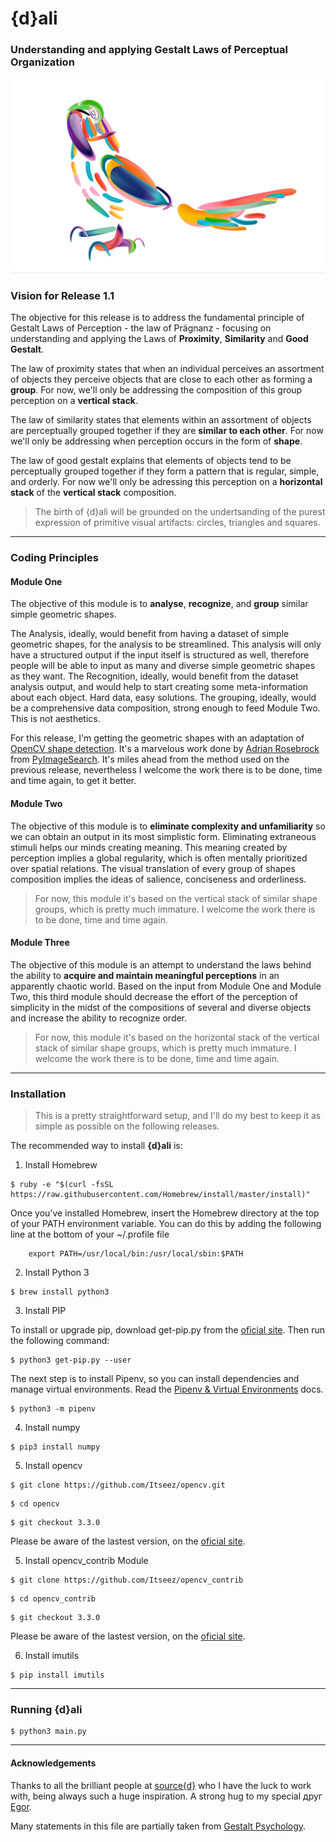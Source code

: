 # {d}ali

### Understanding and applying Gestalt Laws of Perceptual Organization

![{d}ali](assets/{d}ali.png)

### Vision for Release 1.1

The objective for this release is to address the fundamental principle of Gestalt Laws of Perception - the law of Prägnanz - focusing on understanding and applying the Laws of **Proximity**, **Similarity** and **Good Gestalt**.

The law of proximity states that when an individual perceives an assortment of objects they perceive objects that are close to each other as forming a **group**. For now, we'll only be addressing the composition of this group perception on a **vertical stack**. 

The law of similarity states that elements within an assortment of objects are perceptually grouped together if they are **similar to each other**. For now we'll only be addressing when perception occurs in the form of **shape**.

The law of good gestalt explains that elements of objects tend to be perceptually grouped together if they form a pattern that is regular, simple, and orderly. For now we'll only be adressing this perception on a **horizontal stack** of the **vertical stack** composition.

> The birth of {d}ali will be grounded on the undertsanding of the purest expression of primitive visual artifacts: circles, triangles and squares. 

---

### Coding Principles

#### Module One

The objective of this module is to **analyse**, **recognize**, and **group** similar simple geometric shapes.

The Analysis, ideally, would benefit from having a dataset of simple geometric shapes, for the analysis to be streamlined. This analysis will only have a structured output if the input itself is structured as well, therefore people will be able to input as many and diverse simple geometric shapes as they want. The Recognition, ideally, would benefit from the dataset analysis output, and would help to start creating some meta-information about each object. Hard data, easy solutions. The grouping, ideally, would be a comprehensive data composition, strong enough to feed Module Two. This is not aesthetics.

For this release, I'm getting the geometric shapes with an adaptation of [OpenCV shape detection](https://www.pyimagesearch.com/2016/02/08/opencv-shape-detection/). It's a marvelous work done by [Adrian Rosebrock](@PyImageSearch) from [PyImageSearch](https://www.pyimagesearch.com/). It's miles ahead from the method used on the previous release, nevertheless I welcome the work there is to be done, time and time again, to get it better.

#### Module Two

The objective of this module is to **eliminate complexity and unfamiliarity** so we can obtain an output in its most simplistic form. Eliminating extraneous stimuli helps our minds creating meaning. This meaning created by perception implies a global regularity, which is often mentally prioritized over spatial relations. The visual translation of every group of shapes composition implies the ideas of salience, conciseness and orderliness.

> For now, this module it's based on the vertical stack of similar shape groups, which is pretty much immature. I welcome the work there is to be done, time and time again. 

#### Module Three

The objective of this module is an attempt to understand the laws behind the ability to **acquire and maintain meaningful perceptions** in an apparently chaotic world. Based on the input from Module One and Module Two, this third module should decrease the effort of the perception of simplicity in the midst of the compositions of several and diverse objects and increase the ability to recognize order.  

> For now, this module it's based on the horizontal stack of the vertical stack of similar shape groups, which is pretty much immature. I welcome the work there is to be done, time and time again. 

---

### Installation

> This is a pretty straightforward setup, and I'll do my best to keep it as simple as possible on the following releases.

The recommended way to install **{d}ali** is:

1) Install Homebrew

```
$ ruby -e "$(curl -fsSL https://raw.githubusercontent.com/Homebrew/install/master/install)"
```

Once you’ve installed Homebrew, insert the Homebrew directory at the top of your PATH environment variable. You can do this by adding the following line at the bottom of your ~/.profile file

```
	export PATH=/usr/local/bin:/usr/local/sbin:$PATH
```

2) Install Python 3

```
$ brew install python3
```

3) Install PIP

To install or upgrade pip, download get-pip.py from the [oficial site](https://pip.pypa.io/en/latest/installing/). Then run the following command:

```
$ python3 get-pip.py --user 
```

The next step is to install Pipenv, so you can install dependencies and manage virtual environments. Read the [Pipenv & Virtual Environments](http://docs.python-guide.org/en/latest/dev/virtualenvs/#virtualenvironments-ref) docs. 

```
$ python3 -m pipenv
```

4) Install numpy

```
$ pip3 install numpy
```

5) Install opencv

```
$ git clone https://github.com/Itseez/opencv.git
```

```
$ cd opencv
```

```
$ git checkout 3.3.0
```

Please be aware of the lastest version, on the [oficial site](https://opencv.org/).

5) Install opencv_contrib Module

```
$ git clone https://github.com/Itseez/opencv_contrib
```

```
$ cd opencv_contrib
```

```
$ git checkout 3.3.0
```

Please be aware of the lastest version, on the [oficial site](https://github.com/opencv/opencv_contrib/releases).

6) Install imutils

```
$ pip install imutils
```

---

### Running {d}ali

```
$ python3 main.py
```

---

#### Acknowledgements

Thanks to all the brilliant people at [source{d}](https://sourced.tech/) who I have the luck to work with, being always such a huge inspiration. A strong hug to my special друг [Egor](https://github.com/EgorBu).

Many statements in this file are partially taken from [Gestalt Psychology](https://en.wikipedia.org/wiki/Gestalt_psychology).
